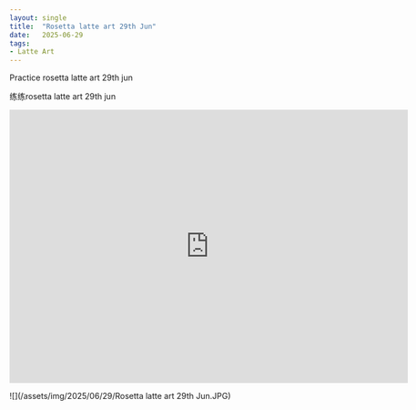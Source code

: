 ```yaml
---
layout: single
title:  "Rosetta latte art 29th Jun"
date:   2025-06-29
tags:
- Latte Art
---
```


Practice rosetta latte art 29th jun

练练rosetta latte art 29th jun

<div class="embed-container">
  <iframe
      src="https://www.youtube.com/embed/3Wqk03YqZT8"
      width="700"
      height="480"
      frameborder="0"
      allowfullscreen="true">
  </iframe>
</div>

![](/assets/img/2025/06/29/Rosetta latte art 29th Jun.JPG)
